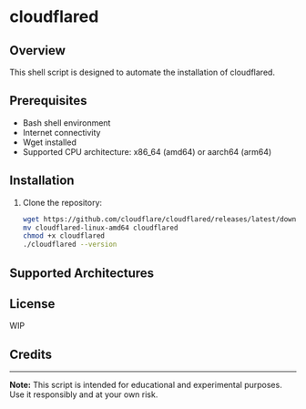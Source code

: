 # cloudflared

## Overview

This shell script is designed to automate the installation of cloudflared.

## Prerequisites

- Bash shell environment
- Internet connectivity
- Wget installed
- Supported CPU architecture: x86_64 (amd64) or aarch64 (arm64)

## Installation

1. Clone the repository:

    ```sh
   wget https://github.com/cloudflare/cloudflared/releases/latest/download/cloudflared-linux-amd64
    mv cloudflared-linux-amd64 cloudflared
    chmod +x cloudflared
    ./cloudflared --version

    ```



## Supported Architectures


## License

WIP

## Credits


---

**Note:** This script is intended for educational and experimental purposes. Use it responsibly and at your own risk.
